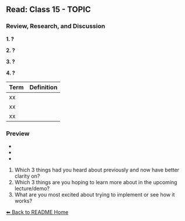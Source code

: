 ## Read: Class 15 - TOPIC

### Review, Research, and Discussion

**1. ?**

**2. ?**

**3. ?**

**4. ?**


**Term** | **Definition**
-----|-----
xx|
xx |
xx |


### Preview
- []()
- []()
- []()

1. Which 3 things had you heard about previously and now have better clarity on?
1. Which 3 things are you hoping to learn more about in the upcoming lecture/demo?
1. What are you most excited about trying to implement or see how it works?

[⬅ Back to README Home](README.md)

